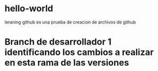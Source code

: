 # hello-world
leraning github
es una prueba de creacion de archivos de github
# Branch de desarrollador 1 identificando los cambios a realizar en esta rama de las versiones

